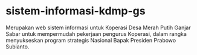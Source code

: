 # sistem-informasi-kdmp-gs
Merupakan web sistem informasi untuk Koperasi Desa Merah Putih Ganjar Sabar untuk mempermudah pekerjaan pengurus Koperasi, dalam rangka menyukseskan program strategis Nasional Bapak Presiden Prabowo Subianto.
